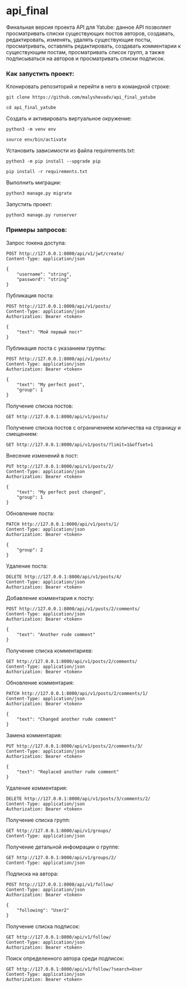 # api_final
Финальная версия проекта API для Yatube: данное API позволяет просматривать списки существующих постов авторов, создавать, редактировать, изменять, удалять существующие посты, просматривать, оставлять редактировать, создавать комментарии к существующим постам, просматривать список групп, а также подписываться на авторов и просматривать списки подписок. 

### Как запустить проект:

Клонировать репозиторий и перейти в него в командной строке:

```
git clone https://github.com/malyshevadv/api_final_yatube
```

```
cd api_final_yatube
```

Cоздать и активировать виртуальное окружение:

```
python3 -m venv env
```

```
source env/bin/activate
```

Установить зависимости из файла requirements.txt:

```
python3 -m pip install --upgrade pip
```

```
pip install -r requirements.txt
```

Выполнить миграции:

```
python3 manage.py migrate
```

Запустить проект:

```
python3 manage.py runserver
```

### Примеры запросов:

Запрос токена доступа:
```
POST http://127.0.0.1:8000/api/v1/jwt/create/
Content-Type: application/json

{
    "username": "string",
    "password": "string"
}
```


Публикация поста:
```
POST http://127.0.0.1:8000/api/v1/posts/
Content-Type: application/json
Authorization: Bearer <token>

{
    "text": "Мой первый пост"
}
```

Публикация поста с указанием группы:
```
POST http://127.0.0.1:8000/api/v1/posts/
Content-Type: application/json
Authorization: Bearer <token>

{
    "text": "My perfect post",
    "group": 1
}
```

Получение списка постов:
```
GET http://127.0.0.1:8000/api/v1/posts/
```

Получение списка постов с ограничением количества на страницу и смещением: 
```
GET http://127.0.0.1:8000/api/v1/posts/?limit=1&offset=1
```

Внесение изменений в пост:
```
PUT http://127.0.0.1:8000/api/v1/posts/2/
Content-Type: application/json
Authorization: Bearer <token>

{
    "text": "My perfect post changed",
    "group": 1
}
```

Обновление поста:
```
PATCH http://127.0.0.1:8000/api/v1/posts/1/
Content-Type: application/json
Authorization: Bearer <token>

{
    "group": 2
}
```

Удаление поста:
```
DELETE http://127.0.0.1:8000/api/v1/posts/4/
Content-Type: application/json
Authorization: Bearer <token>
```

Добавление комментария к посту:
```
POST http://127.0.0.1:8000/api/v1/posts/2/comments/
Content-Type: application/json
Authorization: Bearer <token>

{
    "text": "Another rude comment"
}
```

Получение списка комментариев:
```
GET http://127.0.0.1:8000/api/v1/posts/2/comments/
Content-Type: application/json
Authorization: Bearer <token>
```

Обновление комментария:
```
PATCH http://127.0.0.1:8000/api/v1/posts/2/comments/1/
Content-Type: application/json
Authorization: Bearer <token>

{
    "text": "Changed another rude comment"
}
```

Замена комментария:
```
PUT http://127.0.0.1:8000/api/v1/posts/2/comments/3/
Content-Type: application/json
Authorization: Bearer <token>

{
    "text": "Replaced another rude comment"
}
```

Удаление комментария:
```
DELETE http://127.0.0.1:8000/api/v1/posts/3/comments/2/
Content-Type: application/json
Authorization: Bearer <token>
```

Получение списка групп:
```
GET http://127.0.0.1:8000/api/v1/groups/
Content-Type: application/json
```

Получение детальной инфомрации о группе:
```
GET http://127.0.0.1:8000/api/v1/groups/2/
Content-Type: application/json
```

Подписка на автора:
```
POST http://127.0.0.1:8000/api/v1/follow/
Content-Type: application/json
Authorization: Bearer <token>

{
    "following": "User2"
}
```

Получение списка подписок:
```
GET http://127.0.0.1:8000/api/v1/follow/
Content-Type: application/json
Authorization: Bearer <token>
```

Поиск определенного автора среди подписок:
```
GET http://127.0.0.1:8000/api/v1/follow/?search=User
Content-Type: application/json
Authorization: Bearer <token>
```
